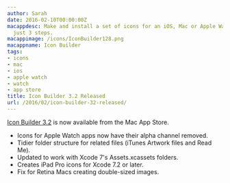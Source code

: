 ```yaml
---
author: Sarah
date: 2016-02-10T00:00:00Z
macappdesc: Make and install a set of icons for an iOS, Mac or Apple Watch app in
  just 3 steps.
macappimage: /icons/IconBuilder128.png
macappname: Icon Builder
tags:
- icons
- mac
- ios
- apple watch
- watch
- app store
title: Icon Builder 3.2 Released
url: /2016/02/icon-builder-32-released/
---
```


[Icon Builder 3.2][1] is now available from the Mac App Store.

* Icons for Apple Watch apps now have their alpha channel removed.
* Tidier folder structure for related files (iTunes Artwork files and Read Me).
* Updated to work with Xcode 7's Assets.xcassets folders.
* Creates iPad Pro icons for Xcode 7.2 or later.
* Fix for Retina Macs creating double-sized images.

[1]: http://itunes.apple.com/app/icon-builder/id552293482
